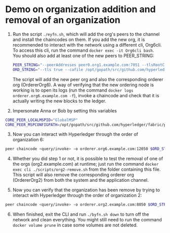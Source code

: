 # Demo on organization addition and removal of an organization

1. Run the script `./eyfn.sh`, which will add the org's peers to the channel and install the chaincodes on them. If you add the new org, it is recommended to interact with the network using a different cli, Org6cli. To access this cli, run the command `docker exec -it Org6cli bash`.  
You should also add at least one of the new peers to PEER_STRING:  

    ```bash
    PEER_STRING="--peerAddresses peer0.org1.example.com:7051 --tlsRootCertFiles /opt/gopath/src/github.com/hyperledger/fabric/peer/crypto/peerOrganizations/org1.example.com/peers/peer0.org1.example.com/tls/ca.crt --peerAddresses peer0.org2.example.com:9051 --tlsRootCertFiles /opt/gopath/src/github.com/hyperledger/fabric/peer/crypto/peerOrganizations/org2.example.com/peers/peer0.org2.example.com/tls/ca.crt --peerAddresses peer0.org3.example.com:11051 --tlsRootCertFiles /opt/gopath/src/github.com/hyperledger/fabric/peer/crypto/peerOrganizations/org3.example.com/peers/peer0.org3.example.com/tls/ca.crt --peerAddresses peer0.org4.example.com:13051 --tlsRootCertFiles /opt/gopath/src/github.com/hyperledger/fabric/peer/crypto/peerOrganizations/org4.example.com/peers/peer0.org4.example.com/tls/ca.crt --peerAddresses peer0.org5.example.com:15051 --tlsRootCertFiles /opt/gopath/src/github.com/hyperledger/fabric/peer/crypto/peerOrganizations/org5.example.com/peers/peer0.org5.example.com/tls/ca.crt --peerAddresses peer0.org6.example.com:17051 --tlsRootCertFiles /opt/gopath/src/github.com/hyperledger/fabric/peer/crypto/peerOrganizations/org6.example.com/peers/peer0.org6.example.com/tls/ca.crt"
    ORD_STRING="--tls true --cafile /opt/gopath/src/github.com/hyperledger/fabric/peer/crypto/ordererOrganizations/org6.example.com/orderers/orderer.org6.example.com/msp/tlscacerts/tlsca.org6.example.com-cert.pem"
    ``` 
    
    The script will add the new peer org and also the corresponding orderer org (OrdererOrg6). A way of verifying that the new ordering node is working is to open its logs (run the command `docker logs orderer.org6.example.com -f`), invoke a chaincode and check that it is actually writing the new blocks to the ledger.
   
2. Impersonate Anna or Bob by setting this variables
```bash
CORE_PEER_LOCALMSPID="GlobalMSP"
CORE_PEER_MSPCONFIGPATH=/opt/gopath/src/github.com/hyperledger/fabric/peer/crypto/peerOrganizations/global.example.com/users/Anna@global.example.com/msp
```

3. Now you can interact with Hyperledger through the order of organization  6:
```bash
peer chaincode <query/invoke> -o orderer.org6.example.com:12050 $ORD_STRING -C mychannel -n <money/offers/subscriptions> $PEER_STRING -c <params> --waitForEvent
```
    
4.  Whether you did step 1 or not, it is possible to test the removal of one of the orgs (org2.example.com) at runtime; just run the command `docker exec cli ./scripts/org2-remove.sh` from the folder containing this file. This script will also remove the corresponding orderer org (OrdererOrg2) from both the system and the application channel.

5. Now you can verify that the organization has been remove by trying to interact with Hyperledger through the order of organization 2:
```bash
peer chaincode <query/invoke> -o orderer.org2.example.com:8050 $ORD_STRING -C mychannel -n <money/offers/subscriptions> $PEER_STRING -c <params> --waitForEvent
```

6.  When finished, exit the CLI and run `./byfn.sh down` to turn off the network and clean everything. You might still need to run the command `docker volume prune` in case some volumes are not deleted.  
